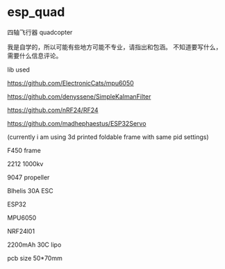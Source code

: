 # esp_quad


四轴飞行器
quadcopter

我是自学的，所以可能有些地方可能不专业，请指出和包涵。
不知道要写什么，需要什么信息评论。


lib used

https://github.com/ElectronicCats/mpu6050

https://github.com/denyssene/SimpleKalmanFilter

https://github.com/nRF24/RF24

https://github.com/madhephaestus/ESP32Servo


(currently i am using 3d printed foldable frame with same pid settings)

F450 frame

2212 1000kv

9047 propeller

Blhelis 30A ESC

ESP32

MPU6050

NRF24l01

2200mAh 30C lipo

pcb size 50*70mm





